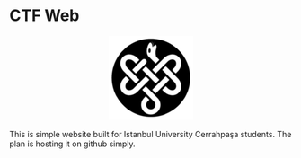 # CTF Web

<p align="center"><img src="img/ms-icon-150x150.png" alt="CTF Web Logo"></p>

This is simple website built for Istanbul University Cerrahpaşa students. The plan is hosting it on github simply.
